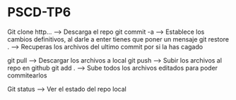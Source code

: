 # PSCD-TP6

Git clone http... --> Descarga el repo
git commit -a --> Establece los cambios definitivos, al darle a enter tienes que poner un mensaje
git restore . --> Recuperas los archivos del ultimo commit por si la has cagado

git pull --> Descargar los archivos a local
git push --> Subir los archivos al repo en github
git add . --> Sube todos los archivos editados para poder commitearlos

Git status --> Ver el estado del repo local